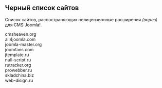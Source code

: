 ## Черный список сайтов
Список сайтов, распостраняющих нелицензионные расширения *(варез)* для CMS Joomla!.

cmsheaven.org  
all4joomla.com  
joomla-master.org  
joomfans.com  
jtemplate.ru  
null-script.ru  
rutracker.org  
prowebber.ru  
skladchina.biz  
web-disign.ru  
